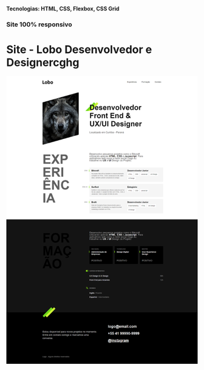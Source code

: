<h4>Tecnologias: HTML, CSS, Flexbox, CSS Grid</h4>
<h3>Site 100% responsivo</h3>

# Site - Lobo Desenvolvedor e Designercghg
<img src="https://github.com/dieegobs/Lobo---Desenvolvedor-e-Designer/blob/main/img/lobo.png?raw=true"/>
